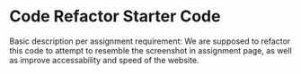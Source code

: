 # Code Refactor Starter Code
Basic description per assignment requirement: We are supposed to refactor this code to attempt to resemble the screenshot in assignment page, as well as improve accessability and speed of the website.